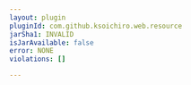 ```yaml
---
layout: plugin
pluginId: com.github.ksoichiro.web.resource
jarSha1: INVALID
isJarAvailable: false
error: NONE
violations: []

---
```

